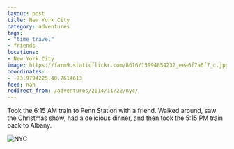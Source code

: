 ```yaml
---
layout: post
title: New York City
category: adventures
tags:
- "time travel"
- friends
locations:
- New York City
image: https://farm9.staticflickr.com/8616/15994854232_eea6f7a6f7_c.jpg
coordinates:
- -73.9794225,40.7614613
feed: nah
redirect_from: /adventures/2014/11/22/nyc/
---
```



Took the 6:15 AM train to Penn Station with a friend. Walked around, saw the Christmas show, had a delicious dinner, and then took the 5:15 PM train back to Albany.

<div class="photos">

<img src="https://farm9.staticflickr.com/8616/15994854232_878e5f6237_h.jpg" alt="NYC">
</div>
